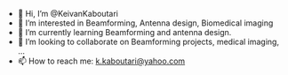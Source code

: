 - 👋 Hi, I’m @KeivanKaboutari
- 👀 I’m interested in Beamforming, Antenna design, Biomedical imaging
- 🌱 I’m currently learning Beamforming and antenna design.
- 💞️ I’m looking to collaborate on Beamforming projects, medical imaging, ...
- 📫 How to reach me: k.kaboutari@yahoo.com

<!---
KeivanKaboutari/KeivanKaboutari is a ✨ special ✨ repository because its `README.md` (this file) appears on your GitHub profile.
You can click the Preview link to take a look at your changes.
--->
